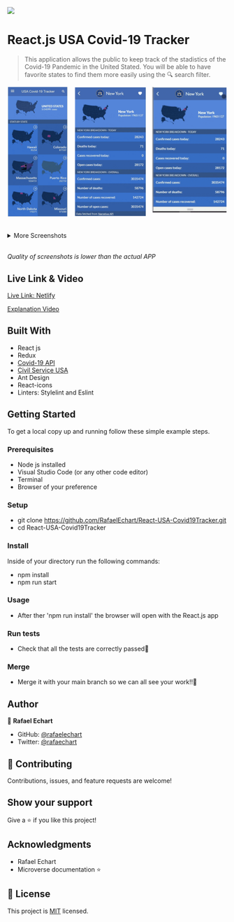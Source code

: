 ![](https://img.shields.io/badge/Microverse-blueviolet)

# React.js USA Covid-19 Tracker

> This application allows the public to keep track of the stadistics of the Covid-19 Pandemic in the United Stated. You will be able to have favorite states to find them more easily using the 🔍 search filter.   


![screenshot](./src/assets/app_1.gif)



<br>
<details>
<summary>More Screenshots</summary>
<br>

## 📋 Search Filter
<img width="430" alt="portfolio_view" src="./src/assets/app_2.gif">



</details>
<br>

_Quality of screenshots is lower than the actual APP_

## Live Link & Video

[Live Link: Netlify](https://61c4e6811a10602f7bb6d5f6--adoring-beaver-1b59eb.netlify.app/)

[Explanation Video](https://drive.google.com/file/d/1Vi0aTf7nqCofh6dNBYaVjJAwL7sCM3mg/view?usp=sharing)

## Built With

- React js
- Redux
- [Covid-19 API](https://documenter.getpostman.com/view/10831675/SzYZ1eNY#bb5931aa-52c3-4000-ba41-6ed9209556e1)
- [Civil Service USA](https://github.com/CivilServiceUSA/us-states)
- Ant Design
- React-icons
- Linters: Stylelint and Eslint


## Getting Started

To get a local copy up and running follow these simple example steps.

### Prerequisites

- Node js installed
- Visual Studio Code (or any other code editor)
- Terminal
- Browser of your preference

### Setup

- git clone https://github.com/RafaelEchart/React-USA-Covid19Tracker.git
- cd React-USA-Covid19Tracker

### Install

Inside of your directory run the following commands:

- npm install 
- npm run start

### Usage

- After ther 'npm run install' the browser will open with the React.js app


### Run tests

- Check that all the tests are correctly passed🤝

### Merge

- Merge it with your main branch so we can all see your work!!🤝


## Author

👤 **Rafael Echart**

- GitHub: [@rafaelechart](https://github.com/rafaelechart)
- Twitter: [@rafaechart](https://twitter.com/rafaechart)


## 🤝 Contributing

Contributions, issues, and feature requests are welcome!


## Show your support

Give a ⭐️ if you like this project!

## Acknowledgments

- Rafael Echart
- Microverse documentation ⭐️

## 📝 License

This project is [MIT](./MIT.md) licensed.